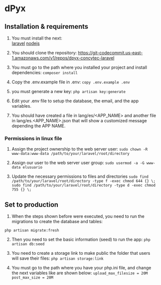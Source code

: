 # dPyx

## Installation & requirements
1. You must install the next:  
[laravel](https://laravel.com/docs/8.x/installation)
[nodejs](https://nodejs.org/es/)

2. You should clone the repository:
https://git-codecommit.us-east-1.amazonaws.com/v1/repos/dpyx-concytec-laravel

3. You must go to the path where you installed your project and install dependencies:
`composer install`

4. Copy the .env.example file in .env:
`copy .env.example .env`

5. you must generate a new key:
`php artisan key:generate`

6. Edit your .env file to setup the database, the email, and the app variables.

7. You should have created a file in lang/es/<APP_NAME> and another file in lang/es.<APP_NAME>.json that will show a customized message depending the APP NAME.

### Permissions in linux file

1. Assign the project ownership to the web server user:
`sudo chown -R www-data:www-data /path/to/your/laravel/root/directory`

2. Assign our user to the web server user group:
`sudo usermod -a -G www-data elusuario`

3. Update the necessary permissions to files and directories
`sudo find /path/to/your/laravel/root/directory -type f -exec chmod 644 {} \;`  
`sudo find /path/to/your/laravel/root/directory -type d -exec chmod 755 {} \;`

## Set to production

1. When the steps shown before were executed, you need to run the migrations to create the database and tables:

`php artisan migrate:fresh`

2. Then you need to set the basic information (seed) to run the app:
`php artisan db:seed`

3. You need to create a storage link to make public the folder that users will save their files:
`php artisan storage:link`

4. You must go to the path where you have your php.ini file, and change the next variables like are shown below:
`upload_max_filesize = 20M`
`post_max_size = 20M`